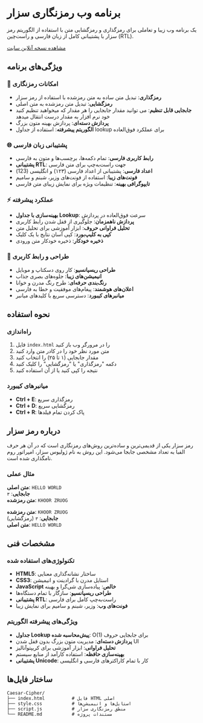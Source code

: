 # برنامه وب رمزنگاری سزار

یک برنامه وب زیبا و تعاملی برای رمزگذاری و رمزگشایی متن با استفاده از الگوریتم رمز سزار با پشتیبانی کامل از زبان فارسی و راست‌چین (RTL).

[مشاهده نسخه آنلاین سایت](https://skyweb20.github.io/Caesar-Cipher/)


## ویژگی‌های برنامه

### 🔐 **امکانات رمزنگاری**
- **رمزگذاری**: تبدیل متن ساده به متن رمزشده با استفاده از رمز سزار
- **رمزگشایی**: تبدیل متن رمزشده به متن اصلی
- **جابجایی قابل تنظیم**: می توانید مقدار جابجایی را هر مقدار که میخواهید تنظیم کنید خود نرم افزار به مقدار درست انتقال میدهد
- **پردازش دسته‌ای**: پردازش بهینه متون بزرگ
- **الگوریتم پیشرفته**: استفاده از جداول lookup برای عملکرد فوق‌العاده

### 🌐 **پشتیبانی زبان فارسی**
- **رابط کاربری فارسی**: تمام دکمه‌ها، برچسب‌ها و متون به فارسی
- **پشتیبانی RTL**: جهت راست‌به‌چپ برای متن فارسی
- **اعداد فارسی**: پشتیبانی از اعداد فارسی (۱۲۳) و انگلیسی (123)
- **فونت‌های زیبا**: استفاده از فونت‌های وزیر، شبنم و سامیم
- **تایپوگرافی بهینه**: تنظیمات ویژه برای نمایش زیبای متن فارسی

### ⚡ **عملکرد پیشرفته**
- **بهینه‌سازی با جداول Lookup**: سرعت فوق‌العاده در پردازش
- **پردازش ناهمزمان**: جلوگیری از قفل شدن رابط کاربری
- **تحلیل فراوانی حروف**: ابزار آموزشی برای تحلیل متن
- **کپی به کلیپ‌بورد**: کپی آسان نتایج با یک کلیک
- **ذخیره خودکار**: ذخیره خودکار متن ورودی

### 🎨 **طراحی و رابط کاربری**
- **طراحی ریسپانسیو**: کار روی دسکتاپ و موبایل
- **انیمیشن‌های زیبا**: جلوه‌های بصری جذاب
- **رنگ‌بندی حرفه‌ای**: طرح رنگ مدرن و خوانا
- **اعلان‌های هوشمند**: پیغام‌های موفقیت و خطا به فارسی
- **میانبرهای کیبورد**: دسترسی سریع با کلیدهای میانبر

## نحوه استفاده

### راه‌اندازی
1. فایل `index.html` را در مرورگر وب باز کنید
2. متن مورد نظر خود را در کادر متن وارد کنید
3. مقدار جابجایی (۱ تا ۲۵) را انتخاب کنید
4. دکمه "رمزگذاری" یا "رمزگشایی" را کلیک کنید
5. نتیجه را کپی کنید یا از آن استفاده کنید

### میانبرهای کیبورد
- **Ctrl + E**: رمزگذاری سریع
- **Ctrl + D**: رمزگشایی سریع  
- **Ctrl + R**: پاک کردن تمام فیلدها

## درباره رمز سزار

رمز سزار یکی از قدیمی‌ترین و ساده‌ترین روش‌های رمزنگاری است که در آن هر حرف الفبا به تعداد مشخصی جابجا می‌شود. این روش به نام ژولیوس سزار، امپراتور روم نامگذاری شده است.

### مثال عملی
**متن اصلی**: `HELLO WORLD`  
**جابجایی**: `۳`  
**متن رمزشده**: `KHOOR ZRUOG`

**متن رمزشده**: `KHOOR ZRUOG`  
**جابجایی**: `۳` (رمزگشایی)  
**متن اصلی**: `HELLO WORLD`

## مشخصات فنی

### تکنولوژی‌های استفاده شده
- **HTML5**: ساختار نشانه‌گذاری معنایی
- **CSS3**: استایل مدرن با گرادینت و انیمیشن
- **JavaScript خالص**: پیاده‌سازی شی‌گرا و بهینه
- **طراحی ریسپانسیو**: سازگار با تمام دستگاه‌ها
- **پشتیبانی RTL**: راست‌به‌چپ کامل برای فارسی
- **فونت‌های وب**: وزیر، شبنم و سامیم برای نمایش زیبا

### ویژگی‌های پیشرفته الگوریتم
- **جداول Lookup پیش‌محاسبه شده**: O(1) برای جابجایی حروف
- **پردازش دسته‌ای**: مدیریت متون بزرگ بدون قفل شدن UI
- **تحلیل فراوانی**: ابزار آموزشی برای کریپتوآنالیز
- **بهینه‌سازی حافظه**: استفاده کارآمد از منابع سیستم
- **پشتیبانی Unicode**: کار با تمام کاراکترهای فارسی و انگلیسی

## ساختار فایل‌ها

```
Caesar-Cipher/
├── index.html          # فایل HTML اصلی
├── style.css           # استایل‌ها و انیمیشن‌ها
├── script.js           # منطق رمزنگاری سزار
└── README.md           # مستندات پروژه
```
